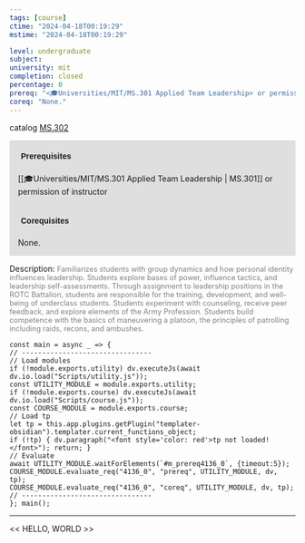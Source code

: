 ```yaml
---
tags: [course]
ctime: "2024-04-18T00:19:29"
mstime: "2024-04-18T00:19:29"

level: undergraduate
subject: 
university: mit
completion: closed
percentage: 0
prereq: "<🎓Universities/MIT/MS.301 Applied Team Leadership> or permission of instructor"
coreq: "None."
---
```


catalog [MS.302](http://student.mit.edu/catalog/mMSa.html#MS.302)

<span style="display: block; padding: 15px; background-color: rgb(100, 100, 100, 0.2);"><font id="m_prereq4136_0" style="display: block; font-family: Arial, sans-serif; font-weight: bold; padding: 5px">Prerequisites</font><br><span id="prereq4136_0">[[🎓Universities/MIT/MS.301 Applied Team Leadership | MS.301]] or permission of instructor</span></span>
<span style="display: block; padding: 15px; background-color: rgb(100, 100, 100, 0.2);"><font id="m_coreq4136_0" style="display: block; font-family: Arial, sans-serif; font-weight: bold; padding: 5px">Corequisites</font><br><span id="coreq4136_0">None.</span></span>

<font style="">Description:</font>
<font style="color: grey; font-size: 0.8rem;">Familiarizes students with group dynamics and how personal identity influences leadership. Students explore bases of power, influence tactics, and leadership self-assessments. Through assignment to leadership positions in the ROTC Battalion, students are responsible for the training, development, and well-being of underclass students. Students experiment with counseling, receive peer feedback, and explore elements of the Army Profession. Students build competence with the basics of maneuvering a platoon, the principles of patrolling including raids, recons, and ambushes.</font>

```dataviewjs
const main = async _ => {
// --------------------------------
// Load modules
if (!module.exports.utility) dv.executeJs(await dv.io.load("Scripts/utility.js"));
const UTILITY_MODULE = module.exports.utility;
if (!module.exports.course) dv.executeJs(await dv.io.load("Scripts/course.js"));
const COURSE_MODULE = module.exports.course;
// Load tp
let tp = this.app.plugins.getPlugin("templater-obsidian").templater.current_functions_object;
if (!tp) { dv.paragraph("<font style='color: red'>tp not loaded!</font>"); return; }
// Evaluate
await UTILITY_MODULE.waitForElements(`#m_prereq4136_0`, {timeout:5});
COURSE_MODULE.evaluate_req("4136_0", "prereq", UTILITY_MODULE, dv, tp);
COURSE_MODULE.evaluate_req("4136_0", "coreq", UTILITY_MODULE, dv, tp);
// --------------------------------
}; main();
```

---

<< HELLO, WORLD >>
